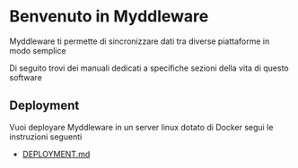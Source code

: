 # Benvenuto in Myddleware

Myddleware ti permette di sincronizzare dati tra diverse piattaforme in modo semplice

Di seguito trovi dei manuali dedicati a specifiche sezioni della vita di questo software

## Deployment 

Vuoi deployare Myddleware in un server linux dotato di Docker segui le instruzioni seguenti

- [DEPLOYMENT.md](DEPLOYMENT.md)

